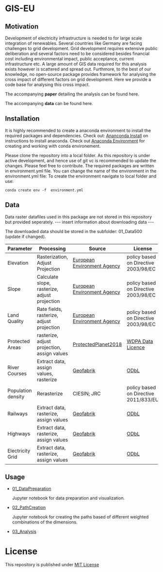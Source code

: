 # GIS-EU

## Motivation
Development of electricity infrastructure is needed to for large scale integration of renewables. Several countries like Germany are facing challenges to grid development. Grid development requires extensive public deliberation and several factors need to be considered besides financial cost including environmental impact, public acceptance, current infrastructure etc. A large amount of GIS data required for this analysis exists however is scattered and spread out. Furthmore, to the best of our knowledge, no open-source package provides framework for analysing the cross impact of different factors on grid development. Here we provide a code base for analysing this cross impact. 

The accompanying **paper** detailing the analysis can be found here.

The accompanying **data** can be found here. 
## Installation
It is highly recommended to create a anaconda environment to install the required packages and dependencies. Check out: [Ananconda Install](https://www.anaconda.com/download/) on instructions to install anaconda.
Check out [Anaconda Environment](https://conda.io/docs/user-guide/tasks/manage-environments.html) for creating and working with conda environement. 

Please clone the repository into a local folder. As this repository is under active development, and hence use of git vc is recommended to update the changes. Please feel free to contribute. The required packages are written in environment.yml file. You can change the name of the environment in the environment.yml file: To create the environment navigate to local folder and use:

```
conda create env -f  environment.yml
```

## Data
Data raster datafiles used in this package are not stored in this repository but provided seperately. --- insert information about downloading data ---

The downloaded data should be stored in the subfolder: 01_Data500 (update if changed).

| Parameter     | Processing    | Source    | License |
|-----------    |------------   |--------   |---------|
| Elevation     | Rasterization, Adjust Projection | [European Environment Agency](https://www.eea.europa.eu/data-and-maps/data/eu-dem) | policy based on Directive 2003/98/EC |
| Slope         | Calculate slope, rasterize, adjust projection | [European Environment Agency](https://www.eea.europa.eu/data-and-maps/data/eu-dem) | policy based on Directive 2003/98/EC |
| Land Quality  | Rate fields, rasterize, adjust projection | [European Environment Agency](https://www.eea.europa.eu/data-and-maps/data/eu-dem) | policy based on Directive 2003/98/EC |
| Protected Areas| rasterize, adjust projection, assign values | [ProtectedPlanet2018](https://www.protectedplanet.net/c/world-database-on-protected-areas)  | [WDPA Data Licence](https://www.unep-wcmc.org/policies/wdpa-data-licence#data_policy) |
| River Courses| Extract data, assign values, rasterize |[Geofabrik](https://download.geofabrik.de/)|  [ODbL](https://opendatacommons.org/licenses/odbl/index.html) |
| Population density| Rerasterize |CIESIN; JRC | policy based on Directive 2011/833/EU |
| Railways |  Extract data, rasterize, assign values | [Geofabrik](https://download.geofabrik.de/)| [ODbL](https://opendatacommons.org/licenses/odbl/index.html) |
| Highways |  Extract data, rasterize, assign values | [Geofabrik](https://download.geofabrik.de/)| [ODbL](https://opendatacommons.org/licenses/odbl/index.html)        |
| Electricity Grid | Extract data, rasterize, assign values | [Geofabrik](https://download.geofabrik.de/)| [ODbL](https://opendatacommons.org/licenses/odbl/index.html)        |

## Usage

- [01_DataPreparation](https://github.com/samarthiith/GIS-EU/blob/master/01_DataPreparation.ipynb)

	Jupyter notebook for data preparation and visualization. 
    
- [02_PathCreation](https://github.com/samarthiith/GIS-EU/blob/master/02_PathCreation.ipynb)

	Jupyter notebook for creating the paths based of different weighted combinations of the dimensions. 

- [03_Analysis](https://github.com/samarthiith/GIS-EU/blob/master/03_Analysis.ipynb)

# License
This repository is published under [MIT License](https://github.com/samarthiith/GIS-EU/blob/master/LICENSE)
